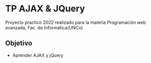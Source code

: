 # TP AJAX & JQuery
Proyecto practico 2022 realizado para la materia Programación web avanzada, Fac. de Informática(UNCo)

## Objetivo

- Aprender AJAX y jQuery

